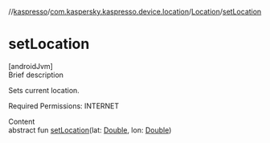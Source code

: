//[kaspresso](../../index.md)/[com.kaspersky.kaspresso.device.location](../index.md)/[Location](index.md)/[setLocation](set-location.md)



# setLocation  
[androidJvm]  
Brief description  




Sets current location.



Required Permissions: INTERNET



  
Content  
abstract fun [setLocation](set-location.md)(lat: [Double](https://kotlinlang.org/api/latest/jvm/stdlib/kotlin/-double/index.html), lon: [Double](https://kotlinlang.org/api/latest/jvm/stdlib/kotlin/-double/index.html))  



